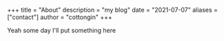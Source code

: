 +++
title = "About"
description = "my blog"
date = "2021-07-07"
aliases = ["contact"]
author = "cottongin"
+++

Yeah some day I'll put something here
